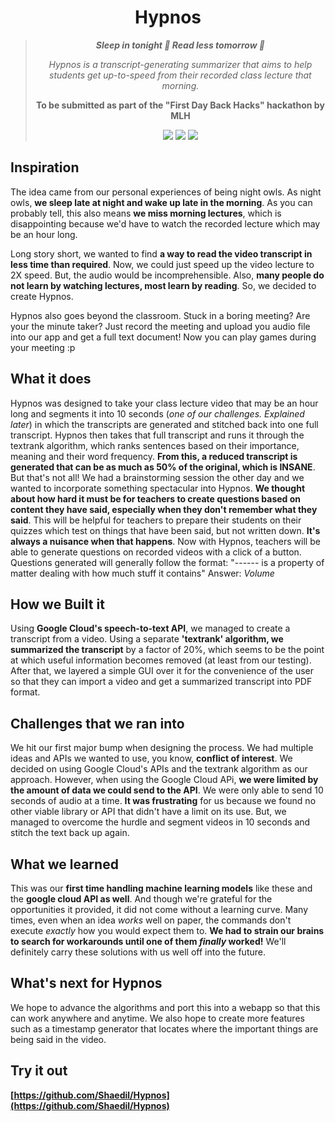 <div align="center">
	<h1>Hypnos</h1>
	<blockquote>
		<p><i><b>Sleep in tonight 🌙 Read less tomorrow 🔆 </i></b></p>
		<p><i>Hypnos is a transcript-generating summarizer that aims to help students get up-to-speed from their recorded class lecture that morning.</i></p>
		<p><b>To be submitted as part of the "First Day Back Hacks" hackathon by MLH</b></p>
	<img src="https://img.shields.io/badge/License-MIT-green?style=for-the-badge">
	<img src="https://img.shields.io/badge/Made%20with-python-blue?style=for-the-badge">
	<img src="https://img.shields.io/badge/Made%20with-Google%20Cloud-orange?style=for-the-badge">
	</blockquote>
</div>

## Inspiration

The idea came from our personal experiences of being night owls. As night owls, **we sleep late at night and wake up late in the morning**. As you can probably tell, this also means **we miss morning lectures**, which is disappointing because we'd have to watch the recorded lecture which may be an hour long.

Long story short, we wanted to find **a way to read the video transcript in less time than required**. Now, we could just speed up the video lecture to 2X speed. But, the audio would be incomprehensible. Also, **many people do not learn by watching lectures, most learn by reading**. So, we decided to create Hypnos.

Hypnos also goes beyond the classroom. Stuck in a boring meeting? Are your the minute taker? Just record the meeting and upload you audio file into our app and get a full text document! Now you can play games during your meeting :p

## What it does

Hypnos was designed to take your class lecture video that may be an hour long and segments it into 10 seconds (*one of our challenges. Explained later*) in which the transcripts are generated and stitched back into one full transcript. Hypnos then takes that full transcript and runs it through the textrank algorithm, which ranks sentences based on their importance, meaning and their word frequency. **From this, a reduced transcript is generated that can be as much as 50% of the original, which is INSANE**. But that's not all! We had a brainstorming session the other day and we wanted to incorporate something spectacular into Hypnos. **We thought about how hard it must be for teachers to create questions based on content they have said, especially when they don't remember what they said**. This will be helpful for teachers to prepare their students on their quizzes which test on things that have been said, but not written down. **It's always a nuisance when that happens**. Now with Hypnos, teachers will be able to generate questions on recorded videos with a click of a button. Questions generated will generally follow the format: "------ is a property of matter dealing with how much stuff it contains" Answer: *Volume*


## How we Built it

Using **Google Cloud's speech-to-text API**, we managed to create a transcript from a video. Using a separate **'textrank' algorithm, we summarized the transcript** by a factor of 20%, which seems to be the point at which useful information becomes removed (at least from our testing). After that, we layered a simple GUI over it for the convenience of the user so that they can import a video and get a summarized transcript into PDF format.

## Challenges that we ran into

We hit our first major bump when designing the process. We had multiple ideas and APIs we wanted to use, you know, **conflict of interest**. We decided on using Google Cloud's APIs and the textrank algorithm as our approach. However, when using the Google Cloud APi, **we were limited by the amount of data we could send to the API**. We were only able to send 10 seconds of audio at a time. **It was frustrating** for us because we found no other viable library or API that didn't have a limit on its use. But, we managed to overcome the hurdle and segment videos in 10 seconds and stitch the text back up again.

## What we learned

This was our **first time handling machine learning models** like these and the **google cloud API as well**. And though we're grateful for the opportunities it provided, it did not come without a learning curve. Many times, even when an idea *works* well on paper, the commands don't execute *exactly* how you would expect them to. **We had to strain our brains to search for workarounds until one of them *finally* worked!** We'll definitely carry these solutions with us well off into the future.

## What's next for Hypnos

We hope to advance the algorithms and port this into a webapp so that this can work anywhere and anytime. We also hope to create more features such as a timestamp generator that locates where the important things are being said in the video.

## Try it out

**[https://github.com/Shaedil/Hypnos](https://github.com/Shaedil/Hypnos)**
